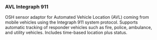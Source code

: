 ### AVL Integraph 911 
OSH sensor adaptor for Automated Vehicle Location (AVL) coming from mobile vehicles using the Integraph 911 system protocol. Supports automatic tracking of responder vehicles such as fire, police, ambulance, and utility vehicles. Includes time-based location plus status.
